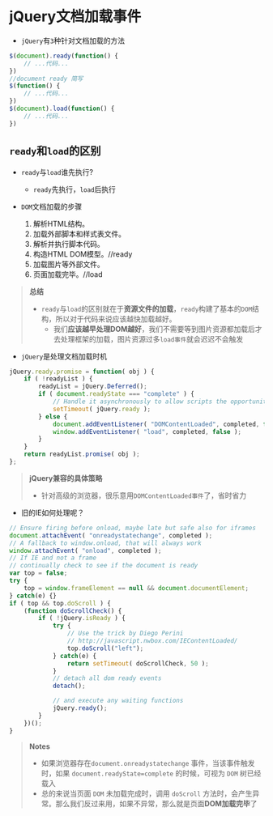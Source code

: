 # jQuery文档加载事件

- `jQuery`有`3`种针对文档加载的方法

```javascript
$(document).ready(function() {
    // ...代码...
})
//document ready 简写
$(function() {
    // ...代码...
})
$(document).load(function() {
    // ...代码...
})
```

## `ready`和`load`的区别
- `ready`与`load`谁先执行?
   - `ready`先执行，`load`后执行

- `DOM`文档加载的步骤
    1. 解析HTML结构。
    2. 加载外部脚本和样式表文件。
    3. 解析并执行脚本代码。
    4. 构造HTML DOM模型。//ready
    5. 加载图片等外部文件。
    6. 页面加载完毕。//load   

> **总结**
> - `ready`与`load`的区别就在于**资源文件的加载**，`ready`构建了基本的`DOM`结构，所以对于代码来说应该越快加载越好。    
>     - 我们**应该越早处理DOM越好**，我们不需要等到图片资源都加载后才去处理框架的加载，图片资源过多`load事件`就会迟迟不会触发

- `jQuery`是处理文档加载时机

```javascript
jQuery.ready.promise = function( obj ) {
    if ( !readyList ) {
        readyList = jQuery.Deferred();
        if ( document.readyState === "complete" ) {
            // Handle it asynchronously to allow scripts the opportunity to delay ready
            setTimeout( jQuery.ready );
        } else {
            document.addEventListener( "DOMContentLoaded", completed, false );
            window.addEventListener( "load", completed, false );
        }
    }
    return readyList.promise( obj );
};
```

> **jQuery兼容的具体策略**
> - 针对高级的浏览器，很乐意用`DOMContentLoaded事件`了，省时省力

- 旧的IE如何处理呢？

```javascript
// Ensure firing before onload, maybe late but safe also for iframes
document.attachEvent( "onreadystatechange", completed );
// A fallback to window.onload, that will always work
window.attachEvent( "onload", completed );
// If IE and not a frame
// continually check to see if the document is ready
var top = false;
try {
    top = window.frameElement == null && document.documentElement;
} catch(e) {}
if ( top && top.doScroll ) {
    (function doScrollCheck() {
        if ( !jQuery.isReady ) {
            try {
                // Use the trick by Diego Perini
                // http://javascript.nwbox.com/IEContentLoaded/
                top.doScroll("left");
            } catch(e) {
                return setTimeout( doScrollCheck, 50 );
            }
            // detach all dom ready events
            detach();

            // and execute any waiting functions
            jQuery.ready();
        }
    })();
}
```

> **Notes**
> - 如果浏览器存在`document.onreadystatechange` 事件，当该事件触发时，如果 `document.readyState=complete` 的时候，可视为 `DOM` 树已经载入
> - 总的来说当页面 `DOM` 未加载完成时，调用 `doScroll` 方法时，会产生异常。那么我们反过来用，如果不异常，那么就是页面**DOM加载完毕**了 